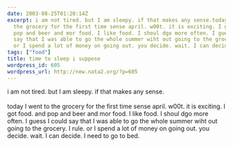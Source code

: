 ```yaml
---
date: 2003-08-25T01:20:14Z
excerpt: i am not tired. but I am sleepy. if that makes any sense.today I went to
  the grocery for the first time sense april. w00t. it is exciting. I got food. and
  pop and beer and mor food. I like food. I shoul dgo more often. I guess I could
  say that I was able to go the whole summer wiht out going to the grocery. I rule.
  or I spend a lot of money on going out. you decide. wait. I can decide. ...
tags: ["food"]
title: time to sleep i suppose
wordpress_id: 605
wordpress_url: http://new.nata2.org/?p=605
---
```


i am not tired. but I am sleepy. if that makes any sense.<br/><br/>today I went to the grocery for the first time sense april. w00t. it is exciting. I got food. and pop and beer and mor food. I like food. I shoul dgo more often. I guess I could say that I was able to go the whole summer wiht out going to the grocery. I rule. or I spend a lot of money on going out. you decide. wait. I can decide. I need to go to bed. 
